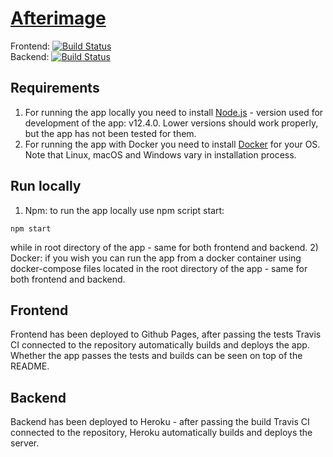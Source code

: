 # [Afterimage](https://frozentear7.github.io/colorful-movies-frontend/)
Frontend: [![Build Status](https://travis-ci.com/FrozenTear7/colorful-movies-frontend.svg?branch=master)](https://travis-ci.com/FrozenTear7/colorful-movies-frontend) <br/>
Backend: [![Build Status](https://travis-ci.com/FrozenTear7/colorful-movies-backend.svg?branch=master)](https://travis-ci.com/FrozenTear7/colorful-movies-backend)

## Requirements
1) For running the app locally you need to install [Node.js](https://nodejs.org/en/download/) - version used for development of the app: v12.4.0.
Lower versions should work properly, but the app has not been tested for them.
2) For running the app with Docker you need to install [Docker](https://docs.docker.com/install/) for your OS.
Note that Linux, macOS and Windows vary in installation process.

## Run locally
1) Npm: to run the app locally use npm script start:
```
npm start
```
while in root directory of the app - same for both frontend and backend.
2) Docker: if you wish you can run the app from a docker container using docker-compose files located in the root
directory of the app - same for both frontend and backend.

## Frontend
Frontend has been deployed to Github Pages, after passing the tests Travis CI connected to the repository
automatically builds and deploys the app. Whether the app passes the tests and builds can be seen on top of the
README.

## Backend
Backend has been deployed to Heroku - after passing the build Travis CI connected to the repository, Heroku
automatically builds and deploys the server.
